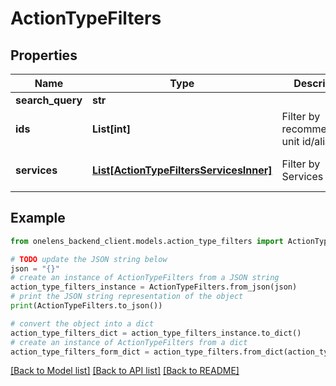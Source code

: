 # ActionTypeFilters


## Properties

Name | Type | Description | Notes
------------ | ------------- | ------------- | -------------
**search_query** | **str** |  | [optional] 
**ids** | **List[int]** | Filter by recommendation unit id/alias. | [optional] [default to []]
**services** | [**List[ActionTypeFiltersServicesInner]**](ActionTypeFiltersServicesInner.md) | Filter by Services | [optional] [default to []]

## Example

```python
from onelens_backend_client.models.action_type_filters import ActionTypeFilters

# TODO update the JSON string below
json = "{}"
# create an instance of ActionTypeFilters from a JSON string
action_type_filters_instance = ActionTypeFilters.from_json(json)
# print the JSON string representation of the object
print(ActionTypeFilters.to_json())

# convert the object into a dict
action_type_filters_dict = action_type_filters_instance.to_dict()
# create an instance of ActionTypeFilters from a dict
action_type_filters_form_dict = action_type_filters.from_dict(action_type_filters_dict)
```
[[Back to Model list]](../README.md#documentation-for-models) [[Back to API list]](../README.md#documentation-for-api-endpoints) [[Back to README]](../README.md)


